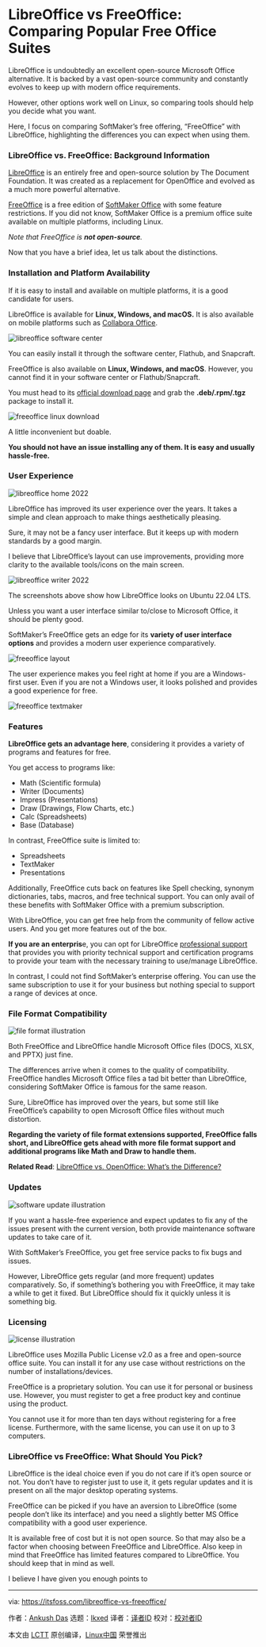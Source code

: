 [#]: subject: "LibreOffice vs FreeOffice: Comparing Popular Free Office Suites"
[#]: via: "https://itsfoss.com/libreoffice-vs-freeoffice/"
[#]: author: "Ankush Das https://itsfoss.com/author/ankush/"
[#]: collector: "lkxed"
[#]: translator: " "
[#]: reviewer: " "
[#]: publisher: " "
[#]: url: " "

LibreOffice vs FreeOffice: Comparing Popular Free Office Suites
======

LibreOffice is undoubtedly an excellent open-source Microsoft Office alternative. It is backed by a vast open-source community and constantly evolves to keep up with modern office requirements.

However, other options work well on Linux, so comparing tools should help you decide what you want.

Here, I focus on comparing SoftMaker’s free offering, “FreeOffice” with LibreOffice, highlighting the differences you can expect when using them.

### LibreOffice vs. FreeOffice: Background Information

[LibreOffice][1] is an entirely free and open-source solution by The Document Foundation. It was created as a replacement for OpenOffice and evolved as a much more powerful alternative.

[FreeOffice][2] is a free edition of [SoftMaker Office][3] with some feature restrictions. If you did not know, SoftMaker Office is a premium office suite available on multiple platforms, including Linux.

_Note that FreeOffice is **not open-source**._

Now that you have a brief idea, let us talk about the distinctions.

### Installation and Platform Availability

If it is easy to install and available on multiple platforms, it is a good candidate for users.

LibreOffice is available for **Linux, Windows, and macOS.** It is also available on mobile platforms such as [Collabora Office][4].

![libreoffice software center][5]

You can easily install it through the software center, Flathub, and Snapcraft.

FreeOffice is also available on **Linux, Windows, and macOS**. However, you cannot find it in your software center or Flathub/Snapcraft.

You must head to its [official download page][6] and grab the **.deb/.rpm/.tgz** package to install it.

![freeoffice linux download][7]

A little inconvenient but doable.

**You should not have an issue installing any of them. It is easy and usually hassle-free.**

### User Experience

![libreoffice home 2022][8]

LibreOffice has improved its user experience over the years. It takes a simple and clean approach to make things aesthetically pleasing.

Sure, it may not be a fancy user interface. But it keeps up with modern standards by a good margin.

I believe that LibreOffice’s layout can use improvements, providing more clarity to the available tools/icons on the main screen.

![libreoffice writer 2022][9]

The screenshots above show how LibreOffice looks on Ubuntu 22.04 LTS.

Unless you want a user interface similar to/close to Microsoft Office, it should be plenty good.

SoftMaker’s FreeOffice gets an edge for its **variety of user interface options** and provides a modern user experience comparatively.

![freeoffice layout][10]

The user experience makes you feel right at home if you are a Windows-first user. Even if you are not a Windows user, it looks polished and provides a good experience for free.

![freeoffice textmaker][11]

### Features

**LibreOffice gets an advantage here**, considering it provides a variety of programs and features for free.

You get access to programs like:

- Math (Scientific formula)
- Writer (Documents)
- Impress (Presentations)
- Draw (Drawings, Flow Charts, etc.)
- Calc (Spreadsheets)
- Base (Database)

In contrast, FreeOffice suite is limited to:

- Spreadsheets
- TextMaker
- Presentations

Additionally, FreeOffice cuts back on features like Spell checking, synonym dictionaries, tabs, macros, and free technical support. You can only avail of these benefits with SoftMaker Office with a premium subscription.

With LibreOffice, you can get free help from the community of fellow active users. And you get more features out of the box.

**If you are an enterpris**e, you can opt for LibreOffice [professional support][12] that provides you with priority technical support and certification programs to provide your team with the necessary training to use/manage LibreOffice.

In contrast, I could not find SoftMaker’s enterprise offering. You can use the same subscription to use it for your business but nothing special to support a range of devices at once.

### File Format Compatibility

![file format illustration][13]

Both FreeOffice and LibreOffice handle Microsoft Office files (DOCS, XLSX, and PPTX) just fine.

The differences arrive when it comes to the quality of compatibility. FreeOffice handles Microsoft Office files a tad bit better than LibreOffice, considering SoftMaker Office is famous for the same reason.

Sure, LibreOffice has improved over the years, but some still like FreeOffice’s capability to open Microsoft Office files without much distortion.

**Regarding the variety of file format extensions supported, FreeOffice falls short, and LibreOffice gets ahead with more file format support and additional programs like Math and Draw to handle them.**

**Related Read**: [LibreOffice vs. OpenOffice: What’s the Difference?][14]

### Updates

![software update illustration][15]

If you want a hassle-free experience and expect updates to fix any of the issues present with the current version, both provide maintenance software updates to take care of it.

With SoftMaker’s FreeOffice, you get free service packs to fix bugs and issues.

However, LibreOffice gets regular (and more frequent) updates comparatively. So, if something’s bothering you with FreeOffice, it may take a while to get it fixed. But LibreOffice should fix it quickly unless it is something big.

### Licensing

![license illustration][16]

LibreOffice uses Mozilla Public License v2.0 as a free and open-source office suite. You can install it for any use case without restrictions on the number of installations/devices.

FreeOffice is a proprietary solution. You can use it for personal or business use. However, you must register to get a free product key and continue using the product.

You cannot use it for more than ten days without registering for a free license. Furthermore, with the same license, you can use it on up to 3 computers.

### LibreOffice vs FreeOffice: What Should You Pick?

LibreOffice is the ideal choice even if you do not care if it’s open source or not. You don’t have to register just to use it, it gets regular updates and it is present on all the major desktop operating systems.

FreeOffice can be picked if you have an aversion to LibreOffice (some people don’t like its interface) and you need a slightly better MS Office compatibility with a good user experience.

It is available free of cost but it is not open source. So that may also be a factor when choosing between FreeOffice and LibreOffice. Also keep in mind that FreeOffice has limited features compared to LibreOffice. You should keep that in mind as well.

I believe I have given you enough points to

--------------------------------------------------------------------------------

via: https://itsfoss.com/libreoffice-vs-freeoffice/

作者：[Ankush Das][a]
选题：[lkxed][b]
译者：[译者ID](https://github.com/译者ID)
校对：[校对者ID](https://github.com/校对者ID)

本文由 [LCTT](https://github.com/LCTT/TranslateProject) 原创编译，[Linux中国](https://linux.cn/) 荣誉推出

[a]: https://itsfoss.com/author/ankush/
[b]: https://github.com/lkxed
[1]: https://www.libreoffice.org
[2]: https://www.freeoffice.com/en/
[3]: https://itsfoss.com/softmaker-office/
[4]: https://www.collaboraoffice.com
[5]: https://itsfoss.com/wp-content/uploads/2022/07/libreoffice-software-center.png
[6]: https://www.freeoffice.com/en/download/applications
[7]: https://itsfoss.com/wp-content/uploads/2022/12/freeoffice-linux-download.jpg
[8]: https://itsfoss.com/wp-content/uploads/2022/12/libreoffice-home-2022.png
[9]: https://itsfoss.com/wp-content/uploads/2022/12/libreoffice-writer-2022.png
[10]: https://itsfoss.com/wp-content/uploads/2022/12/freeoffice-layout.png
[11]: https://itsfoss.com/wp-content/uploads/2022/12/freeoffice-textmaker.png
[12]: https://www.documentfoundation.org/professional-support/
[13]: https://itsfoss.com/wp-content/uploads/2022/07/file-format-illustration.jpg
[14]: https://itsfoss.com/libreoffice-vs-openoffice/
[15]: https://itsfoss.com/wp-content/uploads/2022/07/software-update-illustration.jpg
[16]: https://itsfoss.com/wp-content/uploads/2022/12/license-illustration.jpg
